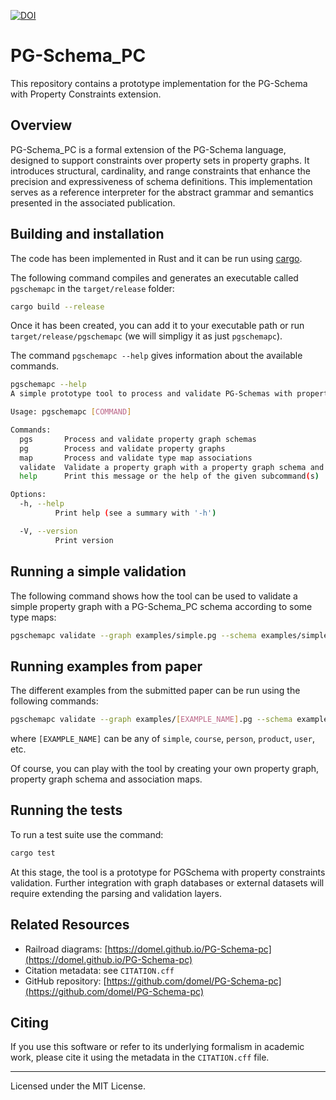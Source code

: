 [![DOI](https://zenodo.org/badge/DOI/10.5281/zenodo.16744091.svg)](https://doi.org/10.5281/zenodo.16744091)

# PG-Schema_PC

This repository contains a prototype implementation for the PG-Schema with Property Constraints extension.


## Overview

PG-Schema_PC is a formal extension of the PG-Schema language, designed to support constraints over property sets in property graphs. 
It introduces structural, cardinality, and range constraints that enhance the precision and expressiveness of schema definitions. 
This implementation serves as a reference interpreter for the abstract grammar and semantics presented in the associated publication.

## Building and installation

The code has been implemented in Rust and it can be run using [cargo](https://doc.rust-lang.org/cargo/).

The following command compiles and generates an executable called `pgschemapc` in the `target/release` folder:

```sh
cargo build --release
```

Once it has been created, you can add it to your executable path or run `target/release/pgschemapc` (we will simpligy it as just `pgschemapc`).

The command `pgschemapc --help` gives information about the available commands. 

```sh
pgschemapc --help
A simple prototype tool to process and validate PG-Schemas with property constraints

Usage: pgschemapc [COMMAND]

Commands:
  pgs       Process and validate property graph schemas
  pg        Process and validate property graphs
  map       Process and validate type map associations
  validate  Validate a property graph with a property graph schema and some associated type map
  help      Print this message or the help of the given subcommand(s)

Options:
  -h, --help
          Print help (see a summary with '-h')

  -V, --version
          Print version
```

## Running a simple validation

The following command shows how the tool can be used to validate a simple property graph with a PG-Schema_PC schema according to some type maps:

```sh
pgschemapc validate --graph examples/simple.pg --schema examples/simple.pgs --map examples/simple.map
```

## Running examples from paper

The different examples from the submitted paper can be run using the following commands: 

```sh
pgschemapc validate --graph examples/[EXAMPLE_NAME].pg --schema examples/[EXAMPLE_NAME].pgs --map examples/[EXAMPLE_NAME].map
```

where `[EXAMPLE_NAME]` can be any of `simple`, `course`, `person`, `product`, `user`, etc. 

Of course, you can play with the tool by creating your own property graph, property graph schema and association maps.

## Running the tests

To run a test suite use the command:

```sh
cargo test
```

At this stage, the tool is a prototype for PGSchema with property constraints validation. 
Further integration with graph databases or external datasets will require extending the parsing and validation layers.

## Related Resources

- Railroad diagrams: [https://domel.github.io/PG-Schema-pc](https://domel.github.io/PG-Schema-pc)
- Citation metadata: see `CITATION.cff`
- GitHub repository: [https://github.com/domel/PG-Schema-pc](https://github.com/domel/PG-Schema-pc)

## Citing

If you use this software or refer to its underlying formalism in academic work, please cite it using the metadata in the `CITATION.cff` file.

---

Licensed under the MIT License.
